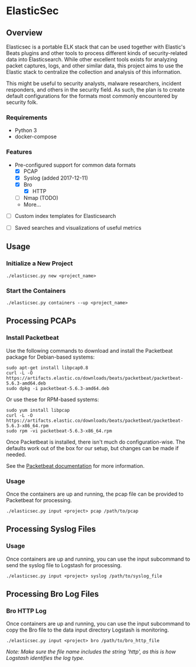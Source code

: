 # ElasticSec

## Overview

Elasticsec is a portable ELK stack that can be used together with Elastic's Beats plugins and other tools to process different kinds of security-related data into Elasticsearch. While other excellent tools exists for analyzing packet captures, logs, and other similar data, this project aims to use the Elastic stack to centralize the collection and analysis of this information. 

This might be useful to security analysts, malware researchers, incident responders, and others in the security field. As such, the plan is to create default configurations for the formats most commonly encountered by security folk.


### Requirements    
- Python 3
- docker-compose


### Features

- Pre-configured support for common data formats
    + [x] PCAP
    + [x] Syslog (added 2017-12-11)
    + [x] Bro
        + [x] HTTP
    + [ ] Nmap (TODO)
    + More...
- [ ] Custom index templates for Elasticsearch 
- [ ] Saved searches and visualizations of useful metrics 


## Usage

### Initialize a New Project

```
./elasticsec.py new <project_name>
```

### Start the Containers

```
./elasticsec.py containers --up <project_name>
```


## Processing PCAPs

### Install Packetbeat

Use the following commands to download and install the Packetbeat package for Debian-based systems:

```
sudo apt-get install libpcap0.8
curl -L -O https://artifacts.elastic.co/downloads/beats/packetbeat/packetbeat-5.6.3-amd64.deb
sudo dpkg -i packetbeat-5.6.3-amd64.deb
```

Or use these for RPM-based systems:

```
sudo yum install libpcap
curl -L -O https://artifacts.elastic.co/downloads/beats/packetbeat/packetbeat-5.6.3-x86_64.rpm
sudo rpm -vi packetbeat-5.6.3-x86_64.rpm
```

Once Packetbeat is installed, there isn't much do configuration-wise. The defaults work out of the box for our setup, but changes can be made if needed.

See the [Packetbeat documentation]() for more information.

### Usage

Once the containers are up and running, the pcap file can be provided to Packetbeat for processing. 

```
./elasticsec.py input <project> pcap /path/to/pcap 
``` 


## Processing Syslog Files

### Usage 

Once containers are up and running, you can use the input subcommand to send the syslog file to Logstash for processing.

```
./elasticsec.py input <project> syslog /path/to/syslog_file
```



## Processing Bro Log Files

### Bro HTTP Log

Once containers are up and running, you can use the input subcommand to copy the Bro file to the data input directory Logstash is monitoring.

```
./elasticsec.py input <project> bro /path/to/bro_http_file
```

*Note: Make sure the file name includes the string 'http', as this is how Logstash identifies the log type.*